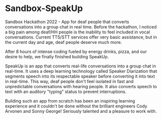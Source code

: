 # Sandbox-SpeakUp
Sandbox Hackathon 2022 - App for deaf people that converts conversations into a group chat in real time.
Before the hackathon, I noticed a big pain among deaf/HH people is the inability to feel included in vocal conversations. Current TTS/STT services offer very basic assistance, but in the current day and age, deaf people deserve much more.

After 8 hours of intense coding fueled by energy drinks, pizza, and our desire to help, we finally finished building SpeakUp.

SpeakUp is an app that converts real-life conversations into a group chat in real-time. It uses a deep learning technology called Speaker Diarization that segments speech into its respectable speaker before converting it into text in real-time. This way, deaf people don't feel isolated in fast and unpredictable conversations with hearing people. It also converts speech to text with an auditory "typing" status to prevent interruptions.

Building such an app from scratch has been an inspiring learning experience and it couldn't be done without the brilliant engineers Cody Arvonen and Sonny George! Seriously talented and a pleasure to work with.
